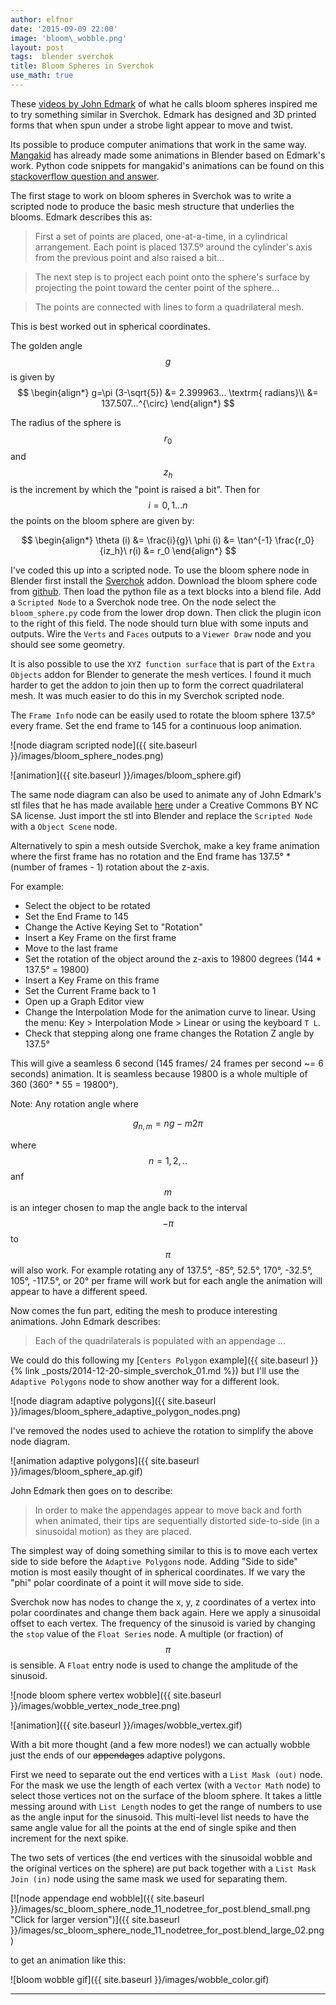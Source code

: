 ```yaml
---
author: elfnor
date: '2015-09-09 22:00'
image: 'bloom\_wobble.png'
layout: post
tags:  blender sverchok
title: Bloom Spheres in Sverchok
use_math: true
---
```


These [videos by John Edmark](http://www.instructables.com/id/Blooming-Zoetrope-Sculptures/) of what he calls bloom spheres inspired me to try something similar in Sverchok. Edmark has designed and 3D printed forms that when spun under a strobe light appear to move and twist.

Its possible to produce computer animations that work in the same way. [Mangakid](https://www.youtube.com/channel/UClifVGXznefMacC29olhX7g) has already made some animations in Blender based on Edmark\'s work. Python code snippets for mangakid\'s animations can be found on this [stackoverflow question and answer](http://blender.stackexchange.com/questions/1371/organic-yet-accurate-modeling-with-the-golden-spiral/26800#26800).

The first stage to work on bloom spheres in Sverchok was to write a scripted node to produce the basic mesh structure that underlies the blooms. Edmark describes this as:

> First a set of points are placed, one-at-a-time, in a cylindrical arrangement. Each point is placed 137.5º around the cylinder\'s axis from the previous point and also raised a bit\...

> The next step is to project each point onto the sphere\'s surface by projecting the point toward the center point of the sphere\...

> The points are connected with lines to form a quadrilateral mesh.

This is best worked out in spherical coordinates.

The golden angle $$g$$ is given by
$$
\begin{align*}
g=\pi (3-\sqrt{5}) &= 2.399963... \textrm{ radians}\\ 
 &= 137.507...^{\circ}
\end{align*}
$$

The radius of the sphere is $$r_0$$ and $$z_h$$ is the increment by which the \"point is raised a bit\". Then for $$i = 0, 1 ... n$$ the points on the bloom sphere are given by:

$$
\begin{align*}
\theta (i) &= \frac{i}{g}\  
\phi (i) &= \tan^{-1} \frac{r_0}{iz_h}\  
r(i) &= r_0
\end{align*}
$$

I\'ve coded this up into a scripted node. To use the bloom sphere node in Blender first install the [Sverchok](http://nikitron.cc.ua/sverchok_en.html) addon. Download the bloom sphere code from [github](https://github.com/elfnor/bloom_sphere). Then load the python file as a text blocks into a blend file. Add a `Scripted Node` to a Sverchok node tree. On the node select the `bloom_sphere.py` code from the lower drop down. Then click the plugin icon to the right of this field. The node should turn blue with some inputs and outputs. Wire the `Verts` and `Faces` outputs to a `Viewer Draw` node and you should see some geometry.

It is also possible to use the `XYZ function surface` that is part of the `Extra Objects` addon for Blender to generate the mesh vertices. I found it much harder to get the addon to join then up to form the correct quadrilateral mesh. It was much easier to do this in my Sverchok scripted node.

The `Frame Info` node can be easily used to rotate the bloom sphere 137.5° every frame. Set the end frame to 145 for a continuous loop animation.

![node diagram scripted node]({{ site.baseurl }}/images/bloom_sphere_nodes.png)

![animation]({{ site.baseurl }}/images/bloom_sphere.gif)

The same node diagram can also be used to animate any of John Edmark\'s stl files that he has made available [here](https://www.dropbox.com/sh/nsinei7jlu0z3wk/AADsN9wI7IOIF6VOnREx-Tt6a?dl=0) under a Creative Commons BY NC SA license. Just import the stl into Blender and replace the `Scripted Node` with a `Object Scene` node.

Alternatively to spin a mesh outside Sverchok, make a key frame animation where the first frame has no rotation and the End frame has 137.5° \* (number of frames - 1) rotation about the z-axis.

For example:

-   Select the object to be rotated
-   Set the End Frame to 145
-   Change the Active Keying Set to \"Rotation\"
-   Insert a Key Frame on the first frame
-   Move to the last frame
-   Set the rotation of the object around the z-axis to 19800 degrees (144 \* 137.5° = 19800)
-   Insert a Key Frame on this frame
-   Set the Current Frame back to 1
-   Open up a Graph Editor view
-   Change the Interpolation Mode for the animation curve to linear. Using the menu: Key \> Interpolation Mode \> Linear or using the keyboard `T L`.
-   Check that stepping along one frame changes the Rotation Z angle by 137.5°

This will give a seamless 6 second (145 frames/ 24 frames per second \~= 6 seconds) animation. It is seamless because 19800 is a whole multiple of 360 (360° \* 55 = 19800°).

Note: Any rotation angle where

$$
g_{n,m} = ng - m2\pi
$$

where $$n= 1,2,..$$ anf $$m$$ is an integer chosen to map the angle back to the interval $$-\pi$$ to $$\pi$$ will also work. For example rotating any of 137.5°, -85°, 52.5°, 170°, -32.5°, 105°, -117.5°, or 20° per frame will work but for each angle the animation will appear to have a different speed.

Now comes the fun part, editing the mesh to produce interesting animations. John Edmark describes:

> Each of the quadrilaterals is populated with an appendage \...

We could do this following my [`Centers Polygon` example]({{ site.baseurl }}{% link _posts/2014-12-20-simple_sverchok_01.md %}) but I\'ll use the `Adaptive Polygons` node to show another way for a different look.

![node diagram adaptive polygons]({{ site.baseurl }}/images/bloom_sphere_adaptive_polygon_nodes.png)

I\'ve removed the nodes used to achieve the rotation to simplify the above node diagram.

![animation adaptive polygons]({{ site.baseurl }}/images/bloom_sphere_ap.gif)

John Edmark then goes on to describe:

> In order to make the appendages appear to move back and forth when animated, their tips are sequentially distorted side-to-side (in a sinusoidal motion) as they are placed.

The simplest way of doing something similar to this is to move each vertex side to side before the `Adaptive Polygons` node. Adding \"Side to side\" motion is most easily thought of in spherical coordinates. If we vary the \"phi\" polar coordinate of a point it will move side to side.

Sverchok now has nodes to change the x, y, z coordinates of a vertex into polar coordinates and change them back again. Here we apply a sinusoidal offset to each vertex. The frequency of the sinusoid is varied by changing the `stop` value of the `Float Series` node. A multiple (or fraction) of $$\pi$$ is sensible. A `Float` entry node is used to change the amplitude of the sinusoid.

![node bloom sphere vertex wobble]({{ site.baseurl }}/images/wobble_vertex_node_tree.png)

![animation]({{ site.baseurl }}/images/wobble_vertex.gif)

With a bit more thought (and a few more nodes!) we can actually wobble just the ends of our <s>appendages</s> adaptive polygons.

First we need to separate out the end vertices with a `List Mask (out)` node. For the mask we use the length of each vertex (with a `Vector Math` node) to select those vertices not on the surface of the bloom sphere. It takes a little messing around with `List Length` nodes to get the range of numbers to use as the angle input for the sinusoid. This multi-level list needs to have the same angle value for all the points at the end of single spike and then increment for the next spike.

The two sets of vertices (the end vertices with the sinusoidal wobble and the original vertices on the sphere) are put back together with a `List Mask Join (in)` node using the same mask we used for separating them.

[![node appendage end wobble]({{ site.baseurl }}/images/sc_bloom_sphere_node_11_nodetree_for_post.blend_small.png "Click for larger version")]({{ site.baseurl }}/images/sc_bloom_sphere_node_11_nodetree_for_post.blend_large_02.png)

to get an animation like this:

![bloom wobble gif]({{ site.baseurl }}/images/wobble_color.gif)

------------------------------------------------------------------------
